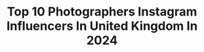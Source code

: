 ---
title: Top 10 Photographers Instagram Influencers In United Kingdom In 2024
description: >-
  Find top photographers Instagram influencers in United Kingdom in 2024. Most popular hashtags: #travel #photography #tv.
platform: Instagram
hits: 1277
text_top: Analyze the most popular Instagram profiles on inBeat.
text_bottom: Our platform has 1277 Instagram influencers like this in United Kingdom for you to pitch.
profiles:
  - username: "ivskaya"
    fullname: >-
      Elena Iv-skaya
    bio: >-
      Photographer 🇪🇺
    location: "United Kingdom"
    followers: 31978
    engagement: 462
    commentsToLikes: 0.024534
    id: ck0ue3t6fkjt20i19p5txvw5k
    verified: false
    hashtags: "#artist, #elenaivskaya, #fashioneditorial, #lavender"
  - username: "eviejohnstone.stylist"
    fullname: >-
      Photographer
    bio: >-
      • Freelance Lifestyle & Travel Photographer for @surfgirlmag • Creating Visual Stories & Content for Brands 👇🏼 Portfolio and contact
    location: "United Kingdom"
    followers: 14373
    engagement: 807
    commentsToLikes: 0.021414
    id: ck5bwl1h5lwn60i11cjsva3ds
    verified: false
    hashtags: "#singleandreadytomingle, #archives, #nottoday"
  - username: "lloydevansphoto"
    fullname: >-
      Lloyd ▲ UK Commercial and Travel
    bio: >-
      Half of @wearefound.uk - Weddings Next📍: 🏴󠁧󠁢󠁷󠁬󠁳󠁿🇪🇸🇵🇹 Commercial photographer based in Bath, UK Community ↠ @igersBath ↡let’s work together
    location: "United Kingdom"
    followers: 26265
    engagement: 516
    commentsToLikes: 0.061403
    id: ck5hgt5rc4mfi0i11gb2xtoe9
    verified: false
    hashtags: "#takemoreadventures, #landscapelovers, #fromwhereidrone, #naturephotography"
  - username: "edwardian_seaside_home"
    fullname: >-
      Caroline Horsley
    bio: >-
      Journalist. Photographer. Interiors. Mum. Location house. DM me about shooting your products in my home @carolinebriggsphoto
    location: "United Kingdom"
    followers: 45773
    engagement: 410
    commentsToLikes: 0.053202
    id: ck9wf52yin8le0j78dohel7oh
    verified: false
    hashtags: "#myhomestyle, #freestandingbath, #atticbedroom, #myhomevibe"
  - username: "mojcaklepec"
    fullname: >-
      Mojca Klepec
    bio: >-
      Food photographer | Slovenia 🏆 Pink Lady Food Photographer 2020 finalist klepecmojca@gmail.com 👶👦👧 Mum
    location: "United Kingdom"
    followers: 19315
    engagement: 708
    commentsToLikes: 0.086837
    id: ck9hazuimertt0j78gn8q7yy6
    verified: false
    hashtags: "#foodshare, #wherewomencreate, #simplefood, #tomato"
  - username: "steppingthroughfilm"
    fullname: >-
      Thomas Duke
    bio: >-
      Hi, I’m Tom. Step through film (& TV) with me! 🏳️‍🌈 Photographer, Film Lover, Explorer 📬 info@steppingthroughfilm.co.uk 🌎 Based in the UK
    location: "United Kingdom"
    followers: 338260
    engagement: 1421
    commentsToLikes: 0.013042
    id: ck0uca0d8g9ul0i19sdn79602
    verified: false
    hashtags: "#nicknelson, #movies, #asabutterfield, #cinema"
  - username: "tomkahler"
    fullname: >-
      Tom Kahler
    bio: >-
      Commercial Photographer U.K. based - working worldwide Founder of @visual_three (production) 🔴 Lightroom presets @kahlerpresets
    location: "United Kingdom"
    followers: 216489
    engagement: 412
    commentsToLikes: 0.016529
    id: ck0u69ac91cjk0i197a6akt7s
    verified: false
    hashtags: "#porsche, #458speciale, #sportscar, #carphotography"
  - username: "pictroizzah"
    fullname: >-
      Izzah Shaheen Malik
    bio: >-
      Editorial & Destination Wedding Photographer. 📍 Dubai & Pakistan US | EUROPE | UK | RIYADH
    location: "United Kingdom"
    followers: 466418
    engagement: 654
    commentsToLikes: 0.007958
    id: ck5c1oit7vlrp0i11by665e6z
    verified: false
    hashtags: "#sari, #karachiweddings, #cancun, #nycweddingphotographer"
  - username: "chopsticksontheloose"
    fullname: >-
      Sarah & Eric 👣 Travel Couple
    bio: >-
      📷 Travel Photographers and Content Creators Currently: UK
    location: "United Kingdom"
    followers: 48704
    engagement: 3644
    commentsToLikes: 0.015886
    id: ck15uwcc6otkv0i19jv2o7msn
    verified: false
    hashtags: "#beautifuldestinations, #voyaged, #oneharmony, #jalcityhotels"
  - username: "irenepila_"
    fullname: >-
      Irene Pila
    bio: >-
      ༄ Travel Creator & Photographer ☾ 𝑨 𝒅𝒊𝒂𝒓𝒚 𝒐𝒇 𝒔𝒑𝒐𝒓𝒕𝒔 𝒂𝒏𝒅 𝒂𝒅𝒗𝒆𝒏𝒕𝒖𝒓𝒆𝒔 ✈︎ working worldwide with my 📷 Vincitrice premio ADUTEI, categoria Digital
    location: "United Kingdom"
    followers: 110380
    engagement: 808
    commentsToLikes: 0.014301
    id: ck9hat9ide1h20j78t3vxm8lq
    verified: false
    hashtags: "#viaggiare, #delfini, #ocean, #meraviglia"
---